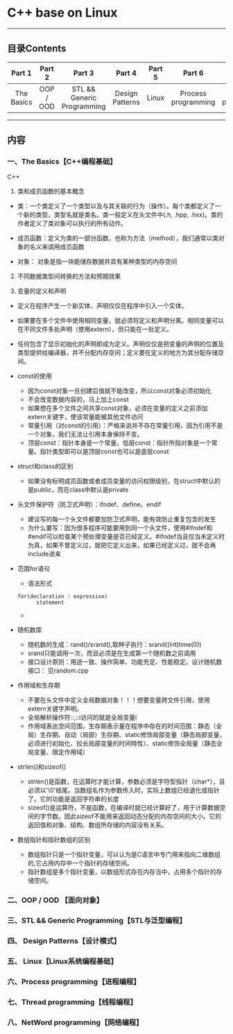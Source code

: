 # C++ base on Linux

---

## 目录Contents

| Part 1 | Part 2 | Part 3 | Part 4 | Part 5  | Part 6 | Part 7 | Part 8 |
| :---------: | :---------: | :---------: | :---------: | :---------: |  :---------: |  :---------: |:---------: |
| The Basics | OOP / OOD | STL && Generic Programming | Design Patterns | Linux | Process programming | Thread programming | NetWord programming |

---

## 内容

### <span id = "base"> 一、The Basics【C++编程基础】 </span>

C++

1. 类和成员函数的基本概念

  - 类：一个类定义了一个类型以及与其关联的行为（操作）。每个类都定义了一个新的类型，类型名就是类名。类一般定义在头文件中(.h, .hpp, .hxx)。类的作者定义了类对象可以执行的所有动作。

  - 成员函数：定义为类的一部分函数，也称为方法（method），我们通常以类对象的名义来调用成员函数

  - 对象： 对象是指一块能储存数据并具有某种类型的内存空间

2. 不同数据类型间转换的方法和预期效果

3. 变量的定义和声明
  - 定义在程序产生一个新实体、声明仅仅在程序中引入一个实体。
  - 如果要在多个文件中使用相同变量，就必须将定义和声明分离。相同变量可以在不同文件多处声明（使用extern），但只能在一处定义。

  - 任何包含了显示初始化的声明即成为定义。声明仅仅是把变量的声明的位置及类型提供给编译器，并不分配内存空间；定义要在定义的地方为其分配存储空间。

- const的使用
  - 因为const对象一旦创建后值就不能改变，所以const对象必须初始化
  - 不会改变数据内容的，马上加上const
  - 如果想在多个文件之间共享const对象，必须在变量的定义之前添加extern关键字，使该常量能被其他文件访问
  - 常量引用（对const的引用）：严格来说并不存在常量引用，因为引用不是一个对象，我们无法让引用本身保持不变。
  - 顶层const：指针本身是一个常量。低层const：指针所指对象是一个常量。指针类型即可以是顶层const也可以是底层const
- struct和class的区别
  - 如果没有标明成员函数或者成员变量的访问权限级别，在struct中默认的是public，而在class中默认是private

- 头文件保护符（防卫式声明）：ifndef、define、endif
  - 建议写的每一个头文件都要加防卫式声明，能有效防止重复包含的发生
  - 为什么要写：因为很多程序可能要用到同一个头文件，使用#ifndef和#endif可以检查某个预处理变量是否已经定义。#ifndef当且仅当未定义时为真，如果不曾定义过，就把它定义出来，如果已经定义过，就不会再include进来

- 范围for语句
  - 语法形式

  ```
  for(declaration : expression)
        statement
  ```
  -

- 随机数库
  - 随机数的生成：rand()/srand(),取种子执行：srand((int)time(0))
  - srand只能调用一次，而且必须是在生成第一个随机数之前调用
  - 接口设计原则：用途一致、操作简单、功能充足、性能稳定。设计随机数接口：
  见random.cpp

- 作用域和生存期
  - 不要在头文件中定义全局数据对象！！！想要变量跨文件引用，使用extern关键字声明。
  - 全局解析操作符::,::i访问的就是全局变量i
  - 作用域表达空间范围，生存期表示量在程序中存在的时间范围：静态（全局）生存期、自动（局部）生存期、static修饰局部变量（静态局部变量，必须进行初始化、拉长局部变量的时间特性）、static修饰全局量（静态全局变量、限定作用域）

- strlen()和sizeof()
  - strlen()是函数，在运算时才能计算，参数必须是字符型指针（char*），且必须以'\0'结尾。当数组名作为参数传入时，实际上数组已经退化成指针了。它的功能是返回字符串的长度
  - sizeof()是运算符，不是函数，在编译时就已经计算好了，用于计算数据空间的字节数。因此sizeof不能用来返回动态分配的内存空间的大小。它的返回值和对象、结构、数组所存储的内容没有关系。

- 数组指针和指针数组的区别
  - 数组指针只是一个指针变量，可以认为是C语言中专门用来指向二维数组的,它占用内存中一个指针的存储空间。
  - 指针数组是多个指针变量，以数组形式存在内存当中，占用多个指针的存储空间。
### <span id = "oop"> 二、OOP / OOD 【面向对象】 </span>
### <span id = "stl"> 三、STL && Generic Programming【STL与泛型编程】 </span>
### <span id = "dp"> 四、 Design Patterns【设计模式】 </span>
### <span id = "linux"> 五、 Linux【Linux系统编程基础】 </span>
### <span id = "ppg"> 六、Process programming【进程编程】 </span>
### <span id = "tpg"> 七、Thread programming【线程编程】 </span>
### <span id = "npg"> 八、NetWord programming【网络编程】 </span>

